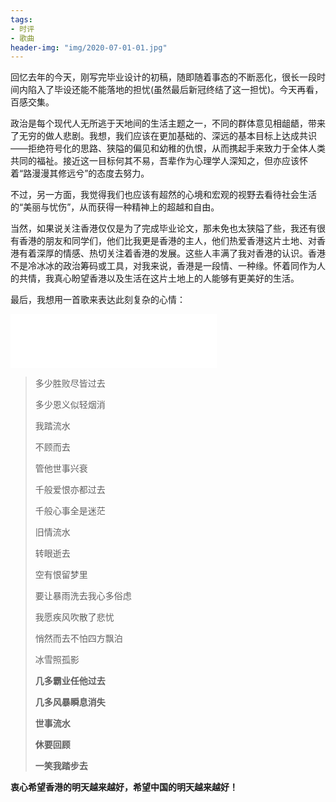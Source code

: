 ```yaml
---
tags: 
- 时评
- 歌曲
header-img: "img/2020-07-01-01.jpg"
---
```

回忆去年的今天，刚写完毕业设计的初稿，随即随着事态的不断恶化，很长一段时间内陷入了毕设还能不能落地的担忧(虽然最后新冠终结了这一担忧)。今天再看，百感交集。

政治是每个现代人无所逃于天地间的生活主题之一，不同的群体意见相龃龉，带来了无穷的做人悲剧。我想，我们应该在更加基础的、深远的基本目标上达成共识——拒绝符号化的思路、狭隘的偏见和幼稚的仇恨，从而携起手来致力于全体人类共同的福祉。接近这一目标何其不易，吾辈作为心理学人深知之，但亦应该怀着“路漫漫其修远兮”的态度去努力。

不过，另一方面，我觉得我们也应该有超然的心境和宏观的视野去看待社会生活的“美丽与忧伤”，从而获得一种精神上的超越和自由。

当然，如果说关注香港仅仅是为了完成毕业论文，那未免也太狭隘了些，我还有很有香港的朋友和同学们，他们比我更是香港的主人，他们热爱香港这片土地、对香港有着深厚的情感、热切关注着香港的发展。这些人丰满了我对香港的认识。香港不是冷冰冰的政治筹码或工具，对我来说，香港是一段情、一种缘。怀着同作为人的共情，我真心盼望香港以及生活在这片土地上的人能够有更美好的生活。

最后，我想用一首歌来表达此刻复杂的心情：

<iframe frameborder="no" border="0" marginwidth="0" marginheight="0" width="330" height="86" src="//music.163.com/outchain/player?type=2&id=5248827&auto=1&height=66"></iframe>

> 多少胜败尽皆过去
> 
> 多少恩义似轻烟消
> 
> 我踏流水
> 
> 不顾而去
> 
> 管他世事兴衰
> 
> 千般爱恨亦都过去
> 
> 千般心事全是迷茫
> 
> 旧情流水
> 
> 转眼逝去
> 
> 空有恨留梦里
> 
> 要让暴雨洗去我心多俗虑
> 
> 我愿疾风吹散了悲忧
> 
> 悄然而去不怕四方飘泊
> 
> 冰雪照孤影
> 
> **几多霸业任他过去**
> 
> **几多风暴瞬息消失**
> 
> **世事流水**
> 
> **休要回顾**
> 
> **一笑我踏步去**

**衷心希望香港的明天越来越好，希望中国的明天越来越好！**